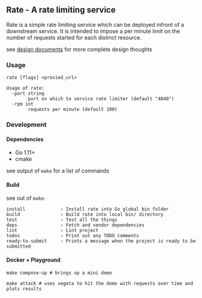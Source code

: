 Rate - A rate limiting service
------------------------------------------

Rate is a simple rate limiting service which can be deployed infront of a downstream service.
It is intended to impose a per minute limit on the number of requests started for each distinct resource.

see [design documents](./docs/DESIGN.md) for more complete design thoughts

### Usage

```shell
rate [flags] <proxied_url>

Usage of rate:
  -port string
    	port on which to service rate limiter (default "4040")
  -rpm int
    	requests per minute (default 100)
```

### Development

#### Dependencies

- Go 1.11+
- cmake

see output of `make` for a list of commands

#### Build

see out of `make`:

```shell
install             › Install rate into Go global bin folder
build               › Build rate into local bin/ directory
test                › Test all the things
deps                › Fetch and vendor dependencies
lint                › Lint project
todos               › Print out any TODO comments
ready-to-submit     › Prints a message when the project is ready to be submitted
```

#### Docker + Playground

```
make compose-up # brings up a mini demo

make attack # uses vegeta to hit the demo with requests over time and plots results
```

